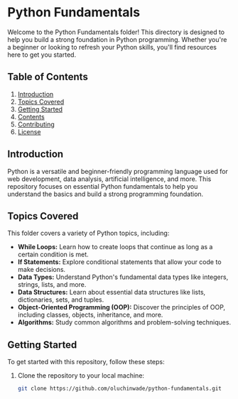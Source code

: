 # Python Fundamentals

Welcome to the Python Fundamentals folder! This directory is designed to help you build a strong foundation in Python programming. Whether you're a beginner or looking to refresh your Python skills, you'll find resources here to get you started.

## Table of Contents

1. [Introduction](#introduction)
2. [Topics Covered](#topics-covered)
3. [Getting Started](#getting-started)
4. [Contents](#contents)
5. [Contributing](#contributing)
6. [License](#license)

## Introduction

Python is a versatile and beginner-friendly programming language used for web development, data analysis, artificial intelligence, and more. This repository focuses on essential Python fundamentals to help you understand the basics and build a strong programming foundation.

## Topics Covered

This folder covers a variety of Python topics, including:

- **While Loops:** Learn how to create loops that continue as long as a certain condition is met.
- **If Statements:** Explore conditional statements that allow your code to make decisions.
- **Data Types:** Understand Python's fundamental data types like integers, strings, lists, and more.
- **Data Structures:** Learn about essential data structures like lists, dictionaries, sets, and tuples.
- **Object-Oriented Programming (OOP):** Discover the principles of OOP, including classes, objects, inheritance, and more.
- **Algorithms:** Study common algorithms and problem-solving techniques.

## Getting Started

To get started with this repository, follow these steps:

1. Clone the repository to your local machine:

   ```bash
   git clone https://github.com/oluchinwade/python-fundamentals.git
